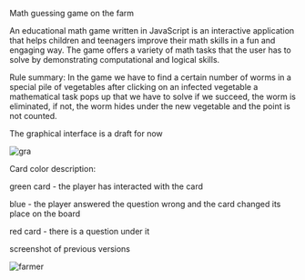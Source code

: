 Math guessing game on the farm

An educational math game written in JavaScript is an interactive application that helps children and teenagers improve their math skills in a fun and engaging way. The game offers a variety of math tasks that the user has to solve by demonstrating computational and logical skills.

Rule summary:
In the game we have to find a certain number of worms in a special pile of vegetables after clicking on an infected vegetable a mathematical task pops up that we have to solve if we succeed, the worm is eliminated, if not, the worm hides under the new vegetable and the point is not counted.

The graphical interface is a draft for now

![gra](https://github.com/Kleszczow/science-game/assets/127091176/e5aa798b-c5bb-45ba-92d2-1d9896a06c0c)

Card color description:

green card - the player has interacted with the card

blue - the player answered the question wrong and the card changed its place on the board

red card - there is a question under it

screenshot of previous versions

![farmer](https://github.com/Kleszczow/science-game/assets/127091176/bb31d60f-e490-4666-b606-135a7db88df0)
